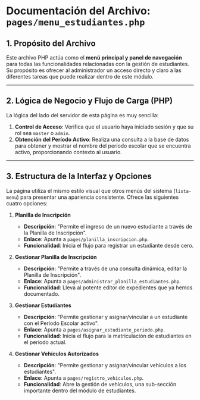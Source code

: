 # Documentación del Archivo: `pages/menu_estudiantes.php`

## 1. Propósito del Archivo

Este archivo PHP actúa como el **menú principal y panel de navegación** para todas las funcionalidades relacionadas con la gestión de estudiantes. Su propósito es ofrecer al administrador un acceso directo y claro a las diferentes tareas que puede realizar dentro de este módulo.

---

## 2. Lógica de Negocio y Flujo de Carga (PHP)

La lógica del lado del servidor de esta página es muy sencilla:

1.  **Control de Acceso**: Verifica que el usuario haya iniciado sesión y que su rol sea `master` o `admin`.
2.  **Obtención del Período Activo**: Realiza una consulta a la base de datos para obtener y mostrar el nombre del período escolar que se encuentra activo, proporcionando contexto al usuario.

---

## 3. Estructura de la Interfaz y Opciones

La página utiliza el mismo estilo visual que otros menús del sistema (`lista-menu`) para presentar una apariencia consistente. Ofrece las siguientes cuatro opciones:

1.  **Planilla de Inscripción**
    *   **Descripción**: "Permite el ingreso de un nuevo estudiante a través de la Planilla de Inscripción".
    *   **Enlace**: Apunta a `pages/planilla_inscripcion.php`.
    *   **Funcionalidad**: Inicia el flujo para registrar un estudiante desde cero.

2.  **Gestionar Planilla de Inscripción**
    *   **Descripción**: "Permite a través de una consulta dinámica, editar la Planilla de Inscripción".
    *   **Enlace**: Apunta a `pages/administrar_planilla_estudiantes.php`.
    *   **Funcionalidad**: Lleva al potente editor de expedientes que ya hemos documentado.

3.  **Gestionar Estudiantes**
    *   **Descripción**: "Permite gestionar y asignar/vincular a un estudiante con el Período Escolar activo".
    *   **Enlace**: Apunta a `pages/asignar_estudiante_periodo.php`.
    *   **Funcionalidad**: Inicia el flujo para la matriculación de estudiantes en el período actual.

4.  **Gestionar Vehículos Autorizados**
    *   **Descripción**: "Permite gestionar y asignar/vincular vehículos a los estudiantes".
    *   **Enlace**: Apunta a `pages/registro_vehiculos.php`.
    *   **Funcionalidad**: Abre la gestión de vehículos, una sub-sección importante dentro del módulo de estudiantes.
